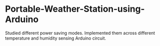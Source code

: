 # Portable-Weather-Station-using-Arduino
Studied different power saving modes. Implemented them across different temperature and humidity sensing Arduino circuit.
